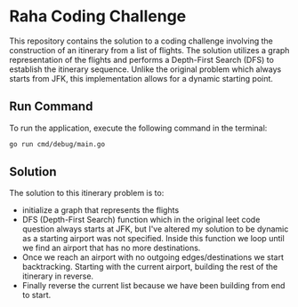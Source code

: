 # Raha Coding Challenge

This repository contains the solution to a coding challenge involving the construction of an itinerary from a list of flights. The solution utilizes a graph representation of the flights and performs a Depth-First Search (DFS) to establish the itinerary sequence. Unlike the original problem which always starts from JFK, this implementation allows for a dynamic starting point.

## Run Command

To run the application, execute the following command in the terminal:

```bash
go run cmd/debug/main.go
```

## Solution

The solution to this itinerary problem is to:

- initialize a graph that represents the flights
- DFS (Depth-First Search) function which in the original leet code question always starts at JFK, but I've altered my solution to be dynamic as a starting airport was not specified. Inside this function we loop until we find an airport that has no more destinations.
- Once we reach an airport with no outgoing edges/destinations we start backtracking. Starting with the current airport, building the rest of the itinerary in reverse.
- Finally reverse the current list because we have been building from end to start.
